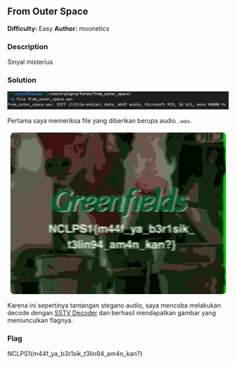 ## From Outer Space
**Difficulty:** Easy
**Author:** moonetics

### Description
Sinyal misterius

### Solution
![alt text](image-1.png)

Pertama saya memeriksa file yang diberikan berupa audio `.wav`.

![alt text](image.png)

Karena ini sepertinya tantangan stegano audio, saya mencoba melakukan decode dengan [SSTV Decoder](https://sstv-decoder.mathieurenaud.fr/) dan berhasil mendapatkan gambar yang memunculkan flagnya.

### Flag
NCLPS1{m44f_ya_b3r1sik_t3lin94_am4n_kan?}
